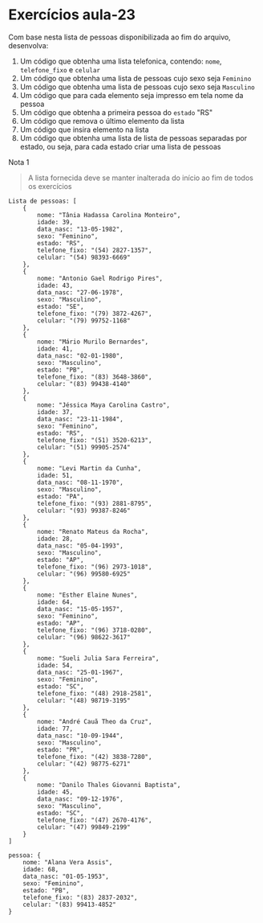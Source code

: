 # Exercícios aula-23

Com base nesta lista de pessoas disponibilizada ao fim do arquivo, desenvolva:

1. Um código que obtenha uma lista telefonica, contendo: `nome`, `telefone_fixo` e `celular`
1. Um código que obtenha uma lista de pessoas cujo sexo seja `Feminino`
1. Um código que obtenha uma lista de pessoas cujo sexo seja `Masculino`
1. Um código que para cada elemento seja impresso em tela nome da pessoa
1. Um código que obtenha a primeira pessoa do `estado` "RS"
1. Um código que remova o último elemento da lista
1. Um código que insira elemento na lista
1. Um código que obtenha uma lista de lista de pessoas separadas por estado, ou seja, para cada estado criar uma lista de pessoas

Nota 1
> A lista fornecida deve se manter inalterada do início ao fim de todos os exercícios


```
Lista de pessoas: [
	{
		nome: "Tânia Hadassa Carolina Monteiro",
		idade: 39,
		data_nasc: "13-05-1982",
		sexo: "Feminino",
		estado: "RS",
		telefone_fixo: "(54) 2827-1357",
		celular: "(54) 98393-6669"
	},
	{
		nome: "Antonio Gael Rodrigo Pires",
		idade: 43,
		data_nasc: "27-06-1978",
		sexo: "Masculino",
		estado: "SE",
		telefone_fixo: "(79) 3872-4267",
		celular: "(79) 99752-1168"
	},
	{
		nome: "Mário Murilo Bernardes",
		idade: 41,
		data_nasc: "02-01-1980",
		sexo: "Masculino",
		estado: "PB",
		telefone_fixo: "(83) 3648-3860",
		celular: "(83) 99438-4140"
	},
	{
		nome: "Jéssica Maya Carolina Castro",
		idade: 37,
		data_nasc: "23-11-1984",
		sexo: "Feminino",
		estado: "RS",
		telefone_fixo: "(51) 3520-6213",
		celular: "(51) 99905-2574"
	},
	{
		nome: "Levi Martin da Cunha",
		idade: 51,
		data_nasc: "08-11-1970",
		sexo: "Masculino",
		estado: "PA",
		telefone_fixo: "(93) 2881-8795",
		celular: "(93) 99387-8246"
	},
	{
		nome: "Renato Mateus da Rocha",
		idade: 28,
		data_nasc: "05-04-1993",
		sexo: "Masculino",
		estado: "AP",
		telefone_fixo: "(96) 2973-1018",
		celular: "(96) 99580-6925"
	},
	{
		nome: "Esther Elaine Nunes",
		idade: 64,
		data_nasc: "15-05-1957",
		sexo: "Feminino",
		estado: "AP",
		telefone_fixo: "(96) 3718-0280",
		celular: "(96) 98622-3617"
	},
	{
		nome: "Sueli Julia Sara Ferreira",
		idade: 54,
		data_nasc: "25-01-1967",
		sexo: "Feminino",
		estado: "SC",
		telefone_fixo: "(48) 2918-2581",
		celular: "(48) 98719-3195"
	},
	{
		nome: "André Cauã Theo da Cruz",
		idade: 77,
		data_nasc: "10-09-1944",
		sexo: "Masculino",
		estado: "PR",
		telefone_fixo: "(42) 3838-7280",
		celular: "(42) 98775-6271"
	},
	{
		nome: "Danilo Thales Giovanni Baptista",
		idade: 45,
		data_nasc: "09-12-1976",
		sexo: "Masculino",
		estado: "SC",
		telefone_fixo: "(47) 2670-4176",
		celular: "(47) 99849-2199"
	}
]
```

```
pessoa: {
	nome: "Alana Vera Assis",
	idade: 68,
	data_nasc: "01-05-1953",
	sexo: "Feminino",
	estado: "PB",
	telefone_fixo: "(83) 2837-2032",
	celular: "(83) 99413-4852"
}
```


